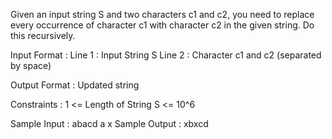 Given an input string S and two characters c1 and c2, you need to replace every occurrence of character c1 with character c2 in the given string.
Do this recursively.

Input Format :
Line 1 : Input String S
Line 2 : Character c1 and c2 (separated by space)

Output Format :
Updated string

Constraints :
1 <= Length of String S <= 10^6

Sample Input :
abacd
a x
Sample Output :
xbxcd

